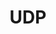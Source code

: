 ---
layout: tag-list
type: tag
title: UDP
slug: UDP
category: Tag
sidebar: false
description: >
    
---